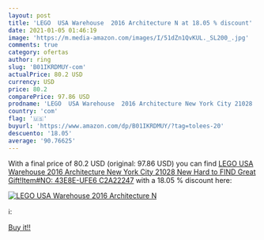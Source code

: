 ```yaml
---
layout: post
title: 'LEGO  USA Warehouse  2016 Architecture N at 18.05 % discount'
date: 2021-01-05 01:46:19
image: 'https://m.media-amazon.com/images/I/51dZn1QvKUL._SL200_.jpg'
comments: true
category: ofertas
author: ring
slug: 'B01IKRDMUY-com'
actualPrice: 80.2 USD
currency: USD
price: 80.2
comparePrice: 97.86 USD
prodname: 'LEGO  USA Warehouse  2016 Architecture New York City 21028  New  Hard to FIND  Great Gift!Item#NO: 43E8E-UFE6 C2A22247'
country: 'com'
flag: '🇺🇸'
buyurl: 'https://www.amazon.com/dp/B01IKRDMUY/?tag=tolees-20'
descuento: '18.05'
average: '90.76625'
---
```


With a final price of 80.2 USD (original: 97.86 USD) you can find [LEGO  USA Warehouse  2016 Architecture New York City 21028  New  Hard to FIND  Great Gift!Item#NO: 43E8E-UFE6 C2A22247](https://www.amazon.com/dp/B01IKRDMUY/?tag=tolees-20) with a  18.05 % discount here:

[![LEGO  USA Warehouse  2016 Architecture N](https://m.media-amazon.com/images/I/51dZn1QvKUL._SL200_.jpg)](https://www.amazon.com/dp/B01IKRDMUY/?tag=tolees-20)

ℹ️:


[Buy it!!](https://www.amazon.com/dp/B01IKRDMUY/?tag=tolees-20)
